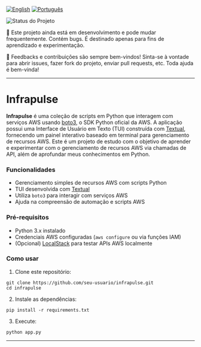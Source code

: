 [![English](https://img.shields.io/badge/English-blue.svg)](README.md)
[![Português](https://img.shields.io/badge/Português-green.svg)](README.ptbr.md)

![Status do Projeto](https://img.shields.io/badge/status-WIP-blue)

🚧 Este projeto ainda está em desenvolvimento e pode mudar frequentemente. Contém bugs. É destinado apenas para fins de aprendizado e experimentação.

💬 Feedbacks e contribuições são sempre bem-vindos! Sinta-se à vontade para abrir issues, fazer fork do projeto, enviar pull requests, etc. Toda ajuda é bem-vinda!

---

# Infrapulse

**Infrapulse** é uma coleção de scripts em Python que interagem com serviços AWS usando [boto3](https://boto3.amazonaws.com/v1/documentation/api/latest/index.html), o SDK Python oficial da AWS. A aplicação possui uma Interface de Usuário em Texto (TUI) construída com [Textual](https://textual.textualize.io/), fornecendo um painel interativo baseado em terminal para gerenciamento de recursos AWS. Este é um projeto de estudo com o objetivo de aprender e experimentar com o gerenciamento de recursos AWS via chamadas de API, além de aprofundar meus conhecimentos em Python.

### Funcionalidades

- Gerenciamento simples de recursos AWS com scripts Python
- TUI desenvolvida com [Textual](https://textual.textualize.io/)
- Utiliza `boto3` para interagir com serviços AWS
- Ajuda na compreensão de automação e scripts AWS

### Pré-requisitos

- Python 3.x instalado
- Credenciais AWS configuradas (`aws configure` ou via funções IAM)
- (Opcional) [LocalStack](https://docs.localstack.cloud/getting-started/) para testar APIs AWS localmente

### Como usar

1. Clone este repositório:

```
git clone https://github.com/seu-usuario/infrapulse.git
cd infrapulse
```
2. Instale as dependências:

```
pip install -r requirements.txt
```
3. Execute:

```python
python app.py
```
---